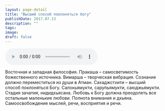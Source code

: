 ```yaml
---
layout: page-detail
title: "Высший способ поклоняться богу"
publishDate: 2017.07.13
description: ""
tags:
image:
draft: false
---
```


<audio title="2017.07.13 - Высший способ поклоняться богу.mp3" src="/upload/iblock/add/add6669ceab7963f6ac7c3ecefd07aaa.mp3" controls=""></audio>

 Восточная и западная философия. Пракаша – самосветимость божественного источника. Вимарша – творческая вибрация. Сознание должно переместиться из души в Атман. Сахаджстхити – высший способ поклоняться Богу. Салокьямукти, сарупьямукти, саюджьямукти. Стадия зачатия, нидидхьясана. Любовь к Богу должна преодолеть все остальные маленькие любови. Полнота внимания и дхьяна. Самоосвобождение мыслей, речи, восприятия и речи. 

  
